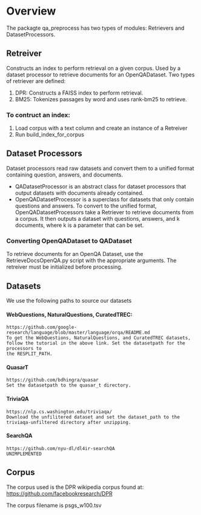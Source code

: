 # Overview
The packagte qa_preprocess has two types of modules: Retrievers and DatasetProcessors.
## Retreiver
Constructs an index to perform retrieval on a given corpus. Used by a dataset processor to retrieve documents for an OpenQADataset. Two types of retriever are defined:
1) DPR: Constructs a FAISS index to perform retrieval.
2) BM25: Tokenizes passages by word and uses rank-bm25 to retrieve.

### To contruct an index:
1) Load corpus with a text column and create an instance of a Retreiver
2) Run build_index_for_corpus
## Dataset Processors
Dataset processors read raw datasets and convert them to a unified format containing question, answers, and documents. 
- QADatasetProcessor is an abstract class for dataset processors that output datasets with documents already contained. 
- OpenQADatasetProcessor is a superclass for datasets that only contain questions and answers. To convert to the unified format, OpenQADatasetProcessors take a Retriever to retrieve documents from a corpus. It then outputs a dataset with questions, answers, and k documents, where k is a parameter that can be set.

### Converting OpenQADataset to QADataset
To retrieve documents for an OpenQA Dataset, use the RetrieveDocsOpenQA.py script with the appropriate arguments. The retreiver must be initialized before processing.
## Datasets
We use the following paths to source our datasets

#### WebQuestions, NaturalQuestions, CuratedTREC:
    https://github.com/google-research/language/blob/master/language/orqa/README.md
    To get the WebQuestions, NaturalQuestions, and CuratedTREC datasets, follow the tutorial in the above link. Set the datasetpath for the processors to 
    the RESPLIT_PATH.
#### QuasarT
    https://github.com/bdhingra/quasar
    Set the datasetpath to the quasar_t directory.
#### TriviaQA
    https://nlp.cs.washington.edu/triviaqa/
    Download the unfilitered dataset and set the dataset_path to the triviaqa-unfiltered directory after unzipping.
#### SearchQA
    https://github.com/nyu-dl/dl4ir-searchQA
    UNIMPLEMENTED

## Corpus
The corpus used is the DPR wikipedia corpus found at: https://github.com/facebookresearch/DPR

The corpus filename is psgs_w100.tsv